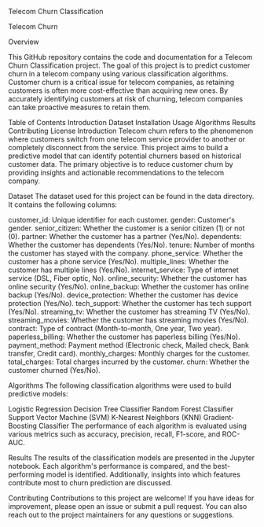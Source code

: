 Telecom Churn Classification


Telecom Churn

Overview


This GitHub repository contains the code and documentation for a Telecom Churn Classification project. The goal of this project is to predict customer churn in a telecom company using various classification algorithms. Customer churn is a critical issue for telecom companies, as retaining customers is often more cost-effective than acquiring new ones. By accurately identifying customers at risk of churning, telecom companies can take proactive measures to retain them.

Table of Contents
Introduction
Dataset
Installation
Usage
Algorithms
Results
Contributing
License
Introduction
Telecom churn refers to the phenomenon where customers switch from one telecom service provider to another or completely disconnect from the service. This project aims to build a predictive model that can identify potential churners based on historical customer data. The primary objective is to reduce customer churn by providing insights and actionable recommendations to the telecom company.

Dataset
The dataset used for this project can be found in the data directory. It contains the following columns:

customer_id: Unique identifier for each customer.
gender: Customer's gender.
senior_citizen: Whether the customer is a senior citizen (1) or not (0).
partner: Whether the customer has a partner (Yes/No).
dependents: Whether the customer has dependents (Yes/No).
tenure: Number of months the customer has stayed with the company.
phone_service: Whether the customer has a phone service (Yes/No).
multiple_lines: Whether the customer has multiple lines (Yes/No).
internet_service: Type of internet service (DSL, Fiber optic, No).
online_security: Whether the customer has online security (Yes/No).
online_backup: Whether the customer has online backup (Yes/No).
device_protection: Whether the customer has device protection (Yes/No).
tech_support: Whether the customer has tech support (Yes/No).
streaming_tv: Whether the customer has streaming TV (Yes/No).
streaming_movies: Whether the customer has streaming movies (Yes/No).
contract: Type of contract (Month-to-month, One year, Two year).
paperless_billing: Whether the customer has paperless billing (Yes/No).
payment_method: Payment method (Electronic check, Mailed check, Bank transfer, Credit card).
monthly_charges: Monthly charges for the customer.
total_charges: Total charges incurred by the customer.
churn: Whether the customer churned (Yes/No).



Algorithms
The following classification algorithms were used to build predictive models:

Logistic Regression
Decision Tree Classifier
Random Forest Classifier
Support Vector Machine (SVM)
K-Nearest Neighbors (KNN)
Gradient-Boosting Classifier
The performance of each algorithm is evaluated using various metrics such as accuracy, precision, recall, F1-score, and ROC-AUC.

Results
The results of the classification models are presented in the Jupyter notebook. Each algorithm's performance is compared, and the best-performing model is identified. Additionally, insights into which features contribute most to churn prediction are discussed.

Contributing
Contributions to this project are welcome! If you have ideas for improvement, please open an issue or submit a pull request. You can also reach out to the project maintainers for any questions or suggestions.
